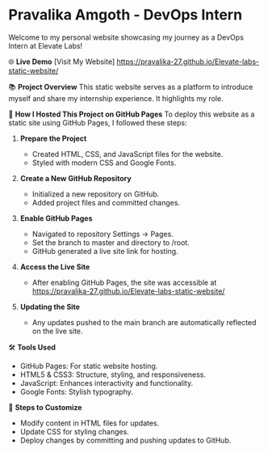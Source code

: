 # Pravalika Amgoth - DevOps Intern

Welcome to my personal website showcasing my journey as a DevOps Intern at Elevate Labs!

🌐 **Live Demo**
[Visit My Website] https://pravalika-27.github.io/Elevate-labs-static-website/

📚 **Project Overview**
This static website serves as a platform to introduce myself and share my internship experience. It highlights my role.

🚀 **How I Hosted This Project on GitHub Pages**
To deploy this website as a static site using GitHub Pages, I followed these steps:

1. **Prepare the Project**
   - Created HTML, CSS, and JavaScript files for the website.
   - Styled with modern CSS and Google Fonts.

2. **Create a New GitHub Repository**
   - Initialized a new repository on GitHub.
   - Added project files and committed changes.

3. **Enable GitHub Pages**
   - Navigated to repository Settings → Pages.
   - Set the branch to master and directory to /root.
   - GitHub generated a live site link for hosting.

4. **Access the Live Site**
   - After enabling GitHub Pages, the site was accessible at  https://pravalika-27.github.io/Elevate-labs-static-website/ 

5. **Updating the Site**
   - Any updates pushed to the main branch are automatically reflected on the live site.

🛠️ **Tools Used**
- GitHub Pages: For static website hosting.
- HTML5 & CSS3: Structure, styling, and responsiveness.
- JavaScript: Enhances interactivity and functionality.
- Google Fonts: Stylish typography.

📝 **Steps to Customize**
- Modify content in HTML files for updates.
- Update CSS for styling changes.
- Deploy changes by committing and pushing updates to GitHub.
